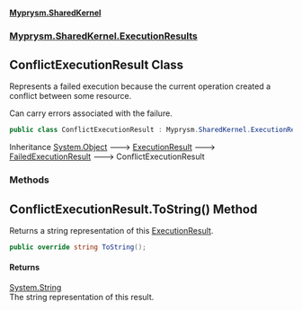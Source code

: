 #### [Myprysm.SharedKernel](index.md 'index')
### [Myprysm.SharedKernel.ExecutionResults](index.md#Myprysm.SharedKernel.ExecutionResults 'Myprysm.SharedKernel.ExecutionResults')

## ConflictExecutionResult Class

Represents a failed execution because the current operation created a conflict between some resource.  
  
Can carry errors associated with the failure.

```csharp
public class ConflictExecutionResult : Myprysm.SharedKernel.ExecutionResults.FailedExecutionResult
```

Inheritance [System.Object](https://docs.microsoft.com/en-us/dotnet/api/System.Object 'System.Object') &#129106; [ExecutionResult](Myprysm.SharedKernel.ExecutionResults.ExecutionResult.md 'Myprysm.SharedKernel.ExecutionResults.ExecutionResult') &#129106; [FailedExecutionResult](Myprysm.SharedKernel.ExecutionResults.FailedExecutionResult.md 'Myprysm.SharedKernel.ExecutionResults.FailedExecutionResult') &#129106; ConflictExecutionResult
### Methods

<a name='Myprysm.SharedKernel.ExecutionResults.ConflictExecutionResult.ToString()'></a>

## ConflictExecutionResult.ToString() Method

Returns a string representation of this [ExecutionResult](Myprysm.SharedKernel.ExecutionResults.ExecutionResult.md 'Myprysm.SharedKernel.ExecutionResults.ExecutionResult').

```csharp
public override string ToString();
```

#### Returns
[System.String](https://docs.microsoft.com/en-us/dotnet/api/System.String 'System.String')  
The string representation of this result.